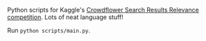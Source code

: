 Python scripts for Kaggle's [Crowdflower Search Results Relevance
competition](https://www.kaggle.com/c/crowdflower-search-relevance). Lots of
neat language stuff!

Run `python scripts/main.py`.
